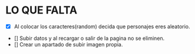 # LO QUE FALTA
 - [X] Al colocar los caracteres(random) decida que personajes eres aleatorio.
 - [] Subir datos y al recargar o salir de la pagina no se eliminen.
 - [] Crear un apartado de subir imagen propia.
